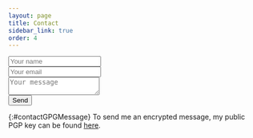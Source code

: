 ```yaml
---
layout: page
title: Contact
sidebar_link: true
order: 4
---
```


<div id="contactContainer">
  <form method="POST" id="contactForm">
    <div class="contactField">
      <input type="name" name="name" id="name" placeholder="Your name">
    </div>
    <div class="contactField">
      <input type="email" name="email" id="email" placeholder="Your email">
    </div>
    <div class="contactField">
      <textarea name="message" id="message" placeholder="Your message"></textarea>
    </div>
    <div class="contactButton">
      <button type="submit">Send</button>
    </div>
  </form>
</div>

{:#contactGPGMessage}
To send me an encrypted message, my public PGP key can be found [here]({{site.baseurl}}/public-pgp/).


<div id="formSubmitted" style="display:none">
  <p></p>
</div>

<script type="text/javascript" src="http://ajax.googleapis.com/ajax/libs/jquery/2.1.4/jquery.min.js"></script>
<script>
  $(function() {
    $('#contactForm').on('submit', function(e) {
      e.preventDefault();
      $.ajax({
        url: "https://formspree.io/contact@scottpecnik.com",
        method: "POST",
        data: {
          name: $('#name').val(),
          email: $('#email').val(),
          message: $('#message').val(),
        },
        dataType: "json",
        beforeSend: function() {
          console.log('Sending!');
          $('#contactForm').hide();
          $('#contactGPGMessage').hide();
          $('#formSubmitted').show();
          $('#formSubmitted p').text("Sending...");
        },
        success: function() {
          console.log('success');
          $('#contactForm').hide();
          $('#contactGPGMessage').hide();
          $('#formSubmitted').show();
          $('#formSubmitted p').text("Thanks for your email!  I'll be in touch.");
        },
        error: function() {
          console.log('error');
          $('#contactForm').hide();
          $('#contactGPGMessage').hide();
          $('#formSubmitted').show();
          $('#formSubmitted p').text("Oops!  Looks like something went wrong.");
        }   
      });
    })
  });
</script>
